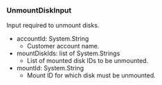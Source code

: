 ### UnmountDiskInput
Input required to unmount disks.

- accountId: System.String
  - Customer account name.
- mountDiskIds: list of System.Strings
  - List of mounted disk IDs to be unmounted.
- mountId: System.String
  - Mount ID for which disk must be unmounted.
